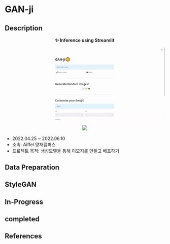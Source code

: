# GAN-ji

## Description
<p align='center'><b> ✨ Inference using Streamlit </b></p> 
<p align='center'><img src='/asset/GAN-ji-gif(1).gif?raw=1' width = '900' ></p>
<p align='center'><img src='../asset/GAN-ji-gif(2).gif?raw=1' width = '900' ></p>

- 2022.04.25 ~ 2022.06.10
- 소속: Aiffel 양재캠퍼스
- 프로젝트 목적: 생성모델을 통해 이모지를 만들고 배포하기

## Data Preparation

## StyleGAN

## In-Progress

## completed

## References
